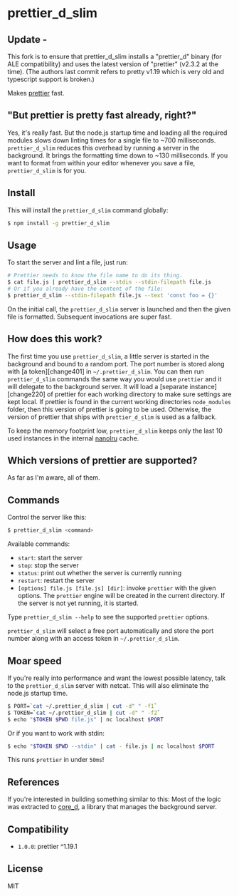 # prettier_d_slim

## Update -

This fork is to ensure that prettier_d_slim installs a "prettier_d" binary (for ALE compatibility) and uses the latest
version of "prettier" (v2.3.2 at the time).  (The authors last commit refers to pretty v1.19 which is very old and
typescript support is broken.)

Makes [prettier][] fast.

## "But prettier is pretty fast already, right?"

Yes, it's really fast. But the node.js startup time and loading all the
required modules slows down linting times for a single file to ~700
milliseconds. `prettier_d_slim` reduces this overhead by running a server in the
background. It brings the formatting time down to ~130 milliseconds. If you want
to format from within your editor whenever you save a file, `prettier_d_slim` is for
you.

## Install

This will install the `prettier_d_slim` command globally:

```bash
$ npm install -g prettier_d_slim
```

## Usage

To start the server and lint a file, just run:

```bash
# Prettier needs to know the file name to do its thing.
$ cat file.js | prettier_d_slim --stdin --stdin-filepath file.js
# Or if you already have the content of the file:
$ prettier_d_slim --stdin-filepath file.js --text 'const foo = {}'
```

On the initial call, the `prettier_d_slim` server is launched and then the given file
is formatted. Subsequent invocations are super fast.

## How does this work?

The first time you use `prettier_d_slim`, a little server is started in the background
and bound to a random port. The port number is stored along with [a
token][change401] in `~/.prettier_d_slim`. You can then run `prettier_d_slim` commands the
same way you would use `prettier` and it will delegate to the background server.
It will load a [separate instance][change220] of prettier for each working
directory to make sure settings are kept local. If prettier is found in the
current working directories `node_modules` folder, then this version of prettier
is going to be used. Otherwise, the version of prettier that ships with
`prettier_d_slim` is used as a fallback.

To keep the memory footprint low, `prettier_d_slim` keeps only the last 10 used
instances in the internal [nanolru][] cache.

## Which versions of prettier are supported?

As far as I'm aware, all of them.

## Commands

Control the server like this:

```bash
$ prettier_d_slim <command>
```

Available commands:

- `start`: start the server
- `stop`: stop the server
- `status`: print out whether the server is currently running
- `restart`: restart the server
- `[options] file.js [file.js] [dir]`: invoke `prettier` with the given options.
  The `prettier` engine will be created in the current directory. If the server
  is not yet running, it is started.

Type `prettier_d_slim --help` to see the supported `prettier` options.

`prettier_d_slim` will select a free port automatically and store the port number
along with an access token in `~/.prettier_d_slim`.

## Moar speed

If you're really into performance and want the lowest possible latency, talk to
the `prettier_d_slim` server with netcat. This will also eliminate the node.js startup
time.

```bash
$ PORT=`cat ~/.prettier_d_slim | cut -d" " -f1`
$ TOKEN=`cat ~/.prettier_d_slim | cut -d" " -f2`
$ echo "$TOKEN $PWD file.js" | nc localhost $PORT
```

Or if you want to work with stdin:

```bash
$ echo "$TOKEN $PWD --stdin" | cat - file.js | nc localhost $PORT
```

This runs `prettier` in under `50ms`!

## References

If you're interested in building something similar to this: Most of the logic
was extracted to [core_d][], a library that manages the background server.

## Compatibility

- `1.0.0`: prettier ^1.19.1

## License

MIT

[prettier]: https://prettier.io/
[nanolru]: https://github.com/s3ththompson/nanolru
[core_d]: https://github.com/mantoni/core_d.js
